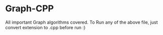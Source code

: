 # Graph-CPP
All important Graph algorithms covered.
To Run any of the above file, just convert extension to .cpp before run :)
